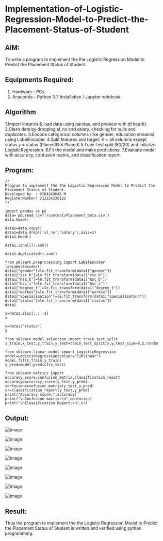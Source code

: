 # Implementation-of-Logistic-Regression-Model-to-Predict-the-Placement-Status-of-Student

## AIM:
To write a program to implement the the Logistic Regression Model to Predict the Placement Status of Student.

## Equipments Required:
1. Hardware – PCs
2. Anaconda – Python 3.7 Installation / Jupyter notebook

## Algorithm
1.Import libraries & load data using pandas, and preview with df.head().
2.Clean data by dropping sl_no and salary, checking for nulls and duplicates.
3.Encode categorical columns (like gender, education streams) using LabelEncoder.
4.Split features and target:
X = all columns except status
y = status (Placed/Not Placed)
5.Train-test split (80/20) and initialize LogisticRegression.
6.Fit the model and make predictions.
7.Evaluate model with accuracy, confusion matrix, and classification report.

## Program:
```
/*
Program to implement the the Logistic Regression Model to Predict the Placement Status of Student.
Developed by  : VIKASKUMAR M 
RegisterNumber: 212224220122
*/
```
```
import pandas as pd
data= pd.read_csv('/content/Placement_Data.csv')
data.head()
```
```
data1=data.copy()
data1=data.drop(['sl_no','salary'],axis=1)
data1.head()
```
```
data1.isnull().sum()
```
```
data1.duplicated().sum()
```
```
from sklearn.preprocessing import LabelEncoder
le=LabelEncoder()
data1["gender"]=le.fit_transform(data1["gender"])
data1["ssc_b"]=le.fit_transform(data1["ssc_b"])
data1["hsc_b"]=le.fit_transform(data1["hsc_b"])
data1["hsc_s"]=le.fit_transform(data1["hsc_s"])
data1["degree_t"]=le.fit_transform(data1["degree_t"])
data1["workex"]=le.fit_transform(data1["workex"])
data1["specialisation"]=le.fit_transform(data1["specialisation"])
data1["status"]=le.fit_transform(data1["status"])
data1
```
```
x=data1.iloc[:,: -1]
x
```
```
y=data1["status"]
y
```
```
from sklearn.model_selection import train_test_split
x_train,x_test,y_train,y_test=train_test_split(x,y,test_size=0.2,random_state=0)

from sklearn.linear_model import LogisticRegression
model=LogisticRegression(solver="liblinear")
model.fit(x_train,y_train)
y_pred=model.predict(x_test)
```
```
from sklearn.metrics import accuracy_score,confusion_matrix,classification_report
accuracy=accuracy_score(y_test,y_pred)
confusion=confusion_matrix(y_test,y_pred)
cr=classification_report(y_test,y_pred)
print("Accuracy score:",accuracy)
print("\nConfusion matrix:\n",confusion)
print("\nClassification Report:\n",cr)
```

## Output:
![image](https://github.com/user-attachments/assets/76f46377-ce30-45b2-9102-921ae50d3186)

![image](https://github.com/user-attachments/assets/337ca214-ae59-4b96-a9a7-a73db5be2a2c)

![image](https://github.com/user-attachments/assets/81a37966-78ed-4965-bf1c-8f53a79f63c0)

![image](https://github.com/user-attachments/assets/aadb3a5a-d288-49e9-a166-26ad67a3613b)

![image](https://github.com/user-attachments/assets/3a6a26e3-c2d8-41eb-b636-ba4399a7c629)

![image](https://github.com/user-attachments/assets/500691e8-350c-49df-9090-b19be7fa91ee)

![image](https://github.com/user-attachments/assets/4c01da79-263b-463d-af65-de06a6df65e9)

![image](https://github.com/user-attachments/assets/fb5bd65c-9f5f-4c05-ac67-f4a1de4c8c7a)

## Result:
Thus the program to implement the the Logistic Regression Model to Predict the Placement Status of Student is written and verified using python programming.
